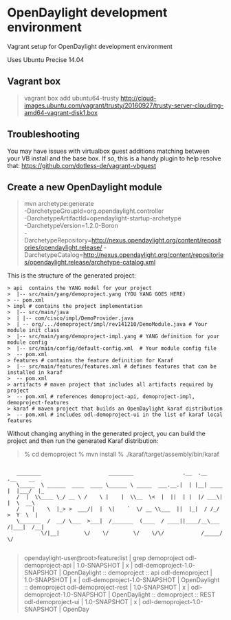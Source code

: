 OpenDaylight development environment
===========

Vagrant setup for OpenDaylight development environment

Uses Ubuntu Precise 14.04

## Vagrant box

> vagrant box add ubuntu64-trusty http://cloud-images.ubuntu.com/vagrant/trusty/20160927/trusty-server-cloudimg-amd64-vagrant-disk1.box

## Troubleshooting
You may have issues with virtualbox guest additions matching between your VB install and the base box.  If so, this is a handy plugin to help resolve that:
https://github.com/dotless-de/vagrant-vbguest

## Create a new OpenDaylight module

> mvn archetype:generate \
-DarchetypeGroupId=org.opendaylight.controller \
-DarchetypeArtifactId=opendaylight-startup-archetype \
-DarchetypeVersion=1.2.0-Boron \
-DarchetypeRepository=http://nexus.opendaylight.org/content/repositories/opendaylight.release/
-DarchetypeCatalog=http://nexus.opendaylight.org/content/repositories/opendaylight.release/archetype-catalog.xml


This is the structure of the generated project:
```
> api  contains the YANG model for your project
>  |-- src/main/yang/demoproject.yang (YOU YANG GOES HERE)
> -- pom.xml
> impl # contains the project implementation
>  |-- src/main/java
>  | |-- com/cisco/impl/DemoProvider.java
>  | -- org/.../demoproject/impl/rev141210/DemoModule.java # Your module init class
>  |-- src/main/yang/demoproject-impl.yang # YANG definition for your module config
>  |-- src/main/config/default-config.xml  # Your module config file
>  -- pom.xml
> features # contains the feature definition for Karaf
>  |-- src/main/features/features.xml # defines features that can be installed in karaf
>  -- pom.xml
> artifacts # maven project that includes all artifacts required by project
>  -- pom.xml # references demoproject-api, demoproject-impl, demoproject-features
> karaf # maven project that builds an OpenDaylight karaf distribution
>  -- pom.xml # includes odl-demoproject-ui in the list of karaf local features
```

Without changing anything in the generated project, you can build the project and then run the generated Karaf distribution:
> % cd demoproject
> % mvn install
> % ./karaf/target/assembly/bin/karaf

```

   ________                      ________                .__  .__      .__    __      
   \_____  \ ______  ____  ____ \______ \ _____  ___.__.|  | |__| ____ |  |___/  |_    
   /  |  \\____ \_/ __ \ /    \ |    |  \\__  \<  |  ||  | |  |/ ___\|  |  \  __\    
   /    |    \  |_> >  ___/|  |  \|    `  \/ __ \\___  ||  |_|  / /_/  >  Y  \  |      
   \_______  /  __/ \___  >___|  /_______  (____  / ____||____/__\___  /|___|  /__|      
           \/|__|        \/    \/        \/    \/\/            /_____/      \/          


```

> opendaylight-user@root>feature:list | grep demoproject
> odl-demoproject-api  | 1.0-SNAPSHOT | x  | odl-demoproject-1.0-SNAPSHOT | OpenDaylight :: demoproject :: api
> odl-demoproject      | 1.0-SNAPSHOT | x  | odl-demoproject-1.0-SNAPSHOT | OpenDaylight :: demoproject
> odl-demoproject-rest | 1.0-SNAPSHOT | x  | odl-demoproject-1.0-SNAPSHOT | OpenDaylight :: demoproject :: REST
> odl-demoproject-ui  | 1.0-SNAPSHOT | x  | odl-demoproject-1.0-SNAPSHOT | OpenDay
